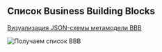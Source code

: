 ## Список Business Building Blocks

[Визуализация JSON-схемы метамодели BBB](bbb_metamodel.md)

![Получаем список BBB](@entity/automated_capability/automated_capability_table_list)